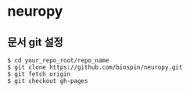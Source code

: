 # neuropy

## 문서 git 설정
```
$ cd your_repo_root/repo_name
$ git clone https://github.com/biospin/neuropy.git
$ git fetch origin
$ git checkout gh-pages
```
